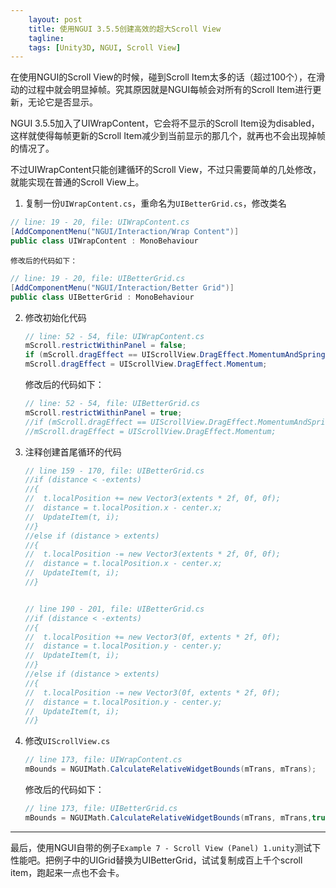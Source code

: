```yaml
---
    layout: post
    title: 使用NGUI 3.5.5创建高效的超大Scroll View
    tagline: 
    tags: [Unity3D, NGUI, Scroll View]
---
```


在使用NGUI的Scroll View的时候，碰到Scroll Item太多的话（超过100个），在滑动的过程中就会明显掉帧。究其原因就是NGUI每帧会对所有的Scroll Item进行更新，无论它是否显示。

NGUI 3.5.5加入了UIWrapContent，它会将不显示的Scroll Item设为disabled，这样就使得每帧更新的Scroll Item减少到当前显示的那几个，就再也不会出现掉帧的情况了。

不过UIWrapContent只能创建循环的Scroll View，不过只需要简单的几处修改，就能实现在普通的Scroll View上。

1. 复制一份`UIWrapContent.cs`，重命名为`UIBetterGrid.cs`，修改类名

~~~ csharp		
// line: 19 - 20, file: UIWrapContent.cs
[AddComponentMenu("NGUI/Interaction/Wrap Content")]
public class UIWrapContent : MonoBehaviour
~~~
 
    修改后的代码如下：

~~~ csharp
// line: 19 - 20, file: UIBetterGrid.cs
[AddComponentMenu("NGUI/Interaction/Better Grid")]
public class UIBetterGrid : MonoBehaviour
~~~

2. 修改初始化代码 
	
	~~~ csharp 
	// line: 52 - 54, file: UIWrapContent.cs
	mScroll.restrictWithinPanel = false;
	if (mScroll.dragEffect == UIScrollView.DragEffect.MomentumAndSpring)
	mScroll.dragEffect = UIScrollView.DragEffect.Momentum;
	~~~

    
    修改后的代码如下：

	~~~ csharp
	// line: 52 - 54, file: UIBetterGrid.cs
	mScroll.restrictWithinPanel = true;
	//if (mScroll.dragEffect == UIScrollView.DragEffect.MomentumAndSpring)
	//mScroll.dragEffect = UIScrollView.DragEffect.Momentum;
	~~~
	
3. 注释创建首尾循环的代码

	~~~ csharp
	// line 159 - 170, file: UIBetterGrid.cs 
	//if (distance < -extents)
	//{
	//	t.localPosition += new Vector3(extents * 2f, 0f, 0f);
	//	distance = t.localPosition.x - center.x;
	//	UpdateItem(t, i);
	//}
	//else if (distance > extents)
	//{
	//	t.localPosition -= new Vector3(extents * 2f, 0f, 0f);
	//	distance = t.localPosition.x - center.x;
	//	UpdateItem(t, i);
	//}

	
	// line 190 - 201, file: UIBetterGrid.cs
	//if (distance < -extents)
	//{
	//	t.localPosition += new Vector3(0f, extents * 2f, 0f);
	//	distance = t.localPosition.y - center.y;
	//	UpdateItem(t, i);
	//}
	//else if (distance > extents)
	//{
	//	t.localPosition -= new Vector3(0f, extents * 2f, 0f);
	//	distance = t.localPosition.y - center.y;
	//	UpdateItem(t, i);
	//}
	~~~
	
4. 修改`UIScrollView.cs`
	
	~~~csharp
	// line 173, file: UIWrapContent.cs
	mBounds = NGUIMath.CalculateRelativeWidgetBounds(mTrans, mTrans);  
	~~~

	修改后的代码如下：	

	~~~ csharp	
	// line 173, file: UIBetterGrid.cs		
	mBounds = NGUIMath.CalculateRelativeWidgetBounds(mTrans, mTrans,true);  
	~~~

  
---
最后，使用NGUI自带的例子`Example 7 - Scroll View (Panel) 1.unity`测试下性能吧。把例子中的UIGrid替换为UIBetterGrid，试试复制成百上千个scroll item，跑起来一点也不会卡。